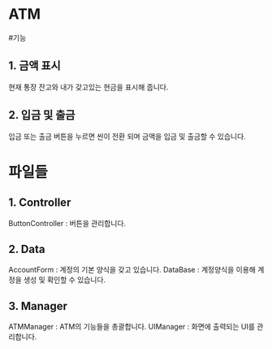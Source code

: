 # ATM   
#기능   
## 1. 금액 표시     
현재 통장 잔고와 내가 갖고있는 현금을 표시해 줍니다.       
## 2. 입금 및 출금    
입금 또는 출금 버튼을 누르면 씬이 전환 되며 금액을 입금 및 출금할 수 있습니다.    

# 파일들    
## 1. Controller
ButtonController : 버튼을 관리합니다.
## 2. Data
AccountForm : 계정의 기본 양식을 갖고 있습니다.
DataBase : 계정양식을 이용해 계정을 생성 및 확인할 수 있습니다.
## 3. Manager
ATMManager : ATM의 기능들을 총괄합니다.
UIManager : 화면에 출력되는 UI를 관리합니다.
